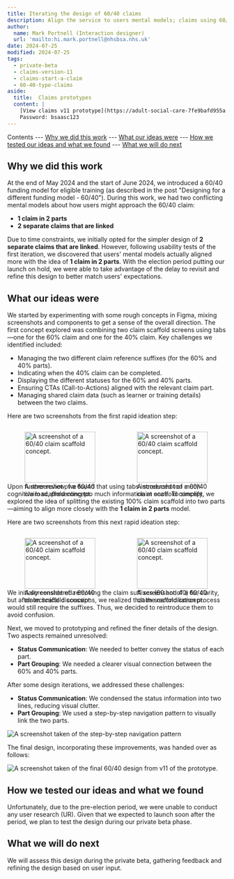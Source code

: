 ```yaml
---
title: Iterating the design of 60/40 claims
description: Align the service to users mental models; claims using 60/40 funding model are thought of as 1 claim in two parts. 
author:
  name: Mark Portnell (Interaction designer)
  url: 'mailto:hi.mark.portnell@nhsbsa.nhs.uk'
date: 2024-07-25
modified: 2024-07-25
tags:
  - private-beta
  - claims-version-11
  - claims-start-a-claim
  - 60-40-type-claims
aside:
  title:  Claims prototypes
  content: |
    [View claims v11 prototype](https://adult-social-care-7fe9bafd955a.herokuapp.com/claims/v11/) 
    Password: bsaasc123
---
```


Contents
--- [Why we did this work](#why-we-did-this-work)
--- [What our ideas were](#what-our-ideas-were)
--- [How we tested our ideas and what we found](#how-we-tested-our-ideas-and-what-we-found)
--- [What we will do next](#what-we-will-do-next)

## Why we did this work
At the end of May 2024 and the start of June 2024, we introduced a 60/40 funding model for eligible training (as described in the post "Designing for a different funding model - 60/40"). During this work, we had two conflicting mental models about how users might approach the 60/40 claim:

- **1 claim in 2 parts**
- **2 separate claims that are linked**

Due to time constraints, we initially opted for the simpler design of **2 separate claims that are linked**. However, following usability tests of the first iteration, we discovered that users' mental models actually aligned more with the idea of **1 claim in 2 parts**. With the election period putting our launch on hold, we were able to take advantage of the delay to revisit and refine this design to better match users' expectations.

## What our ideas were
We started by experimenting with some rough concepts in Figma, mixing screenshots and components to get a sense of the overall direction. The first concept explored was combining two claim scaffold screens using tabs—one for the 60% claim and one for the 40% claim. Key challenges we identified included:

- Managing the two different claim reference suffixes (for the 60% and 40% parts).
- Indicating when the 40% claim can be completed.
- Displaying the different statuses for the 60% and 40% parts.
- Ensuring CTAs (Call-to-Actions) aligned with the relevant claim part.
- Managing shared claim data (such as learner or training details) between the two claims.

Here are two screenshots from the first rapid ideation step:

<div style="display: flex; flex-wrap: wrap; gap: 1rem;">
  <div style="flex: 1; max-width: 48%;">
  <figure>
    <img src="concept-1.png" alt="A screenshot of a 60/40 claim scaffold concept." style="width: 100%; height: auto;">
    <figcaption>A screenshot of a 60/40 claim scaffold concept.</figcaption>
  </figure>
  </div>
  <div style="flex: 1; max-width: 48%;">
  <figure>
    <img src="concept-2.png" alt="A screenshot of a 60/40 claim scaffold concept." style="width: 100%; height: auto;">
    <figcaption>A screenshot of a 60/40 claim scaffold concept.</figcaption>
  </figure>
  </div>
</div>

Upon further review, we found that using tabs introduced too much cognitive load, presenting too much information at once. To simplify, we explored the idea of splitting the existing 100% claim scaffold into two parts—aiming to align more closely with the **1 claim in 2 parts** model.

Here are two screenshots from this next rapid ideation step:

<div style="display: flex; flex-wrap: wrap; gap: 1rem;">
  <div style="flex: 1; max-width: 48%;">
  <figure>
    <img src="concept-3.png" alt="A screenshot of a 60/40 claim scaffold concept." style="width: 100%; height: auto;">
    <figcaption>A screenshot of a 60/40 claim scaffold concept.</figcaption>
  </figure>
  </div>
  <div style="flex: 1; max-width: 48%;">
  <figure>
    <img src="concept-4.png" alt="A screenshot of a 60/40 claim scaffold concept." style="width: 100%; height: auto;">
    <figcaption>A screenshot of a 60/40 claim scaffold concept.</figcaption>
  </figure>
  </div>
</div>

We initially considered removing the claim suffixes (60 and 40) for clarity, but after technical discussions, we realized that the reconciliation process would still require the suffixes. Thus, we decided to reintroduce them to avoid confusion.

Next, we moved to prototyping and refined the finer details of the design. Two aspects remained unresolved:
- **Status Communication**: We needed to better convey the status of each part.
- **Part Grouping**: We needed a clearer visual connection between the 60% and 40% parts.

After some design iterations, we addressed these challenges:
- **Status Communication**: We condensed the status information into two lines, reducing visual clutter.
- **Part Grouping**: We used a step-by-step navigation pattern to visually link the two parts.

![A screenshot taken of the step-by-step navigation pattern](step-by-step.png "step-by-step navigation pattern")

The final design, incorporating these improvements, was handed over as follows:

![A screenshot taken of the final 60/40 design from v11 of the prototype.](v11-60-40-design.png "the final 60/40 design from v11 of the prototype")

## How we tested our ideas and what we found
Unfortunately, due to the pre-election period, we were unable to conduct any user research (UR). Given that we expected to launch soon after the period, we plan to test the design during our private beta phase.

## What we will do next
We will assess this design during the private beta, gathering feedback and refining the design based on user input.